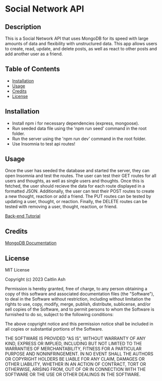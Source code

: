 # Social Network API

## Description

This is a Social Network API that uses MongoDB for its speed with large amounts of data and flexibility with unstructured data. This app allows users to create, read, update, and delete posts, as well as react to other posts and add another user as a friend.

## Table of Contents

- [Installation](#installation)
- [Usage](#usage)
- [Credits](#credits)
- [License](#license)


## Installation

- Install npm i for necessary dependencies (express, mongoose).
- Run seeded data file using the 'npm run seed' command in the root folder.
- Run the server using the 'npm run dev' command in the root folder.
- Use Insomnia to test api routes!

## Usage

Once the user has seeded the database and started the server, they can open Insomnia and test the routes. The user can test their GET routes for all users and thoughts, as well as single users and thoughts. Once this is fetched, the user should recieve the data for each route displayed in a formatted JSON. Additionally, the user can test their POST routes to create a new thought, reaction or add a friend. The PUT routes can be tested by updating a user, thought, or reaction. Finally, the DELETE routes can be tested with removing a user, thought, reaction, or friend.

[Back-end Tutorial]()

## Credits

[MongoDB Documentation](https://www.mongodb.com/docs/atlas/)

## License

MIT License

Copyright (c) 2023 Caitlin Ash

Permission is hereby granted, free of charge, to any person obtaining a copy of this software and associated documentation files (the "Software"), to deal in the Software without restriction, including without limitation the rights to use, copy, modify, merge, publish, distribute, sublicense, and/or sell copies of the Software, and to permit persons to whom the Software is furnished to do so, subject to the following conditions:

The above copyright notice and this permission notice shall be included in all copies or substantial portions of the Software.

THE SOFTWARE IS PROVIDED "AS IS", WITHOUT WARRANTY OF ANY KIND, EXPRESS OR IMPLIED, INCLUDING BUT NOT LIMITED TO THE WARRANTIES OF MERCHANTABILITY, FITNESS FOR A PARTICULAR PURPOSE AND NONINFRINGEMENT. IN NO EVENT SHALL THE AUTHORS OR COPYRIGHT HOLDERS BE LIABLE FOR ANY CLAIM, DAMAGES OR OTHER LIABILITY, WHETHER IN AN ACTION OF CONTRACT, TORT OR OTHERWISE, ARISING FROM, OUT OF OR IN CONNECTION WITH THE SOFTWARE OR THE USE OR OTHER DEALINGS IN THE SOFTWARE.